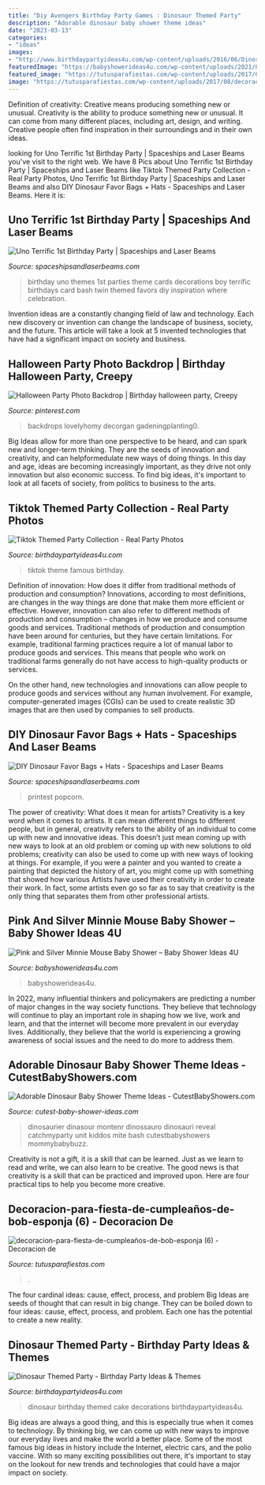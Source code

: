 ```yaml
---
title: "Diy Avengers Birthday Party Games : Dinosaur Themed Party"
description: "Adorable dinosaur baby shower theme ideas"
date: "2023-03-13"
categories:
- "ideas"
images:
- "http://www.birthdaypartyideas4u.com/wp-content/uploads/2016/06/Dinosaur-birthday-party-cake-ideas-600x800.jpg"
featuredImage: "https://babyshowerideas4u.com/wp-content/uploads/2021/04/Pink-and-Silver-Minnie-Mouse-Baby-Shower-Tablescape.jpg"
featured_image: "https://tutusparafiestas.com/wp-content/uploads/2017/08/decoracion-para-fiesta-de-cumpleaños-de-bob-esponja-6.jpg"
image: "https://tutusparafiestas.com/wp-content/uploads/2017/08/decoracion-para-fiesta-de-cumpleaños-de-bob-esponja-6.jpg"
---
```



Definition of creativity: Creative means producing something new or unusual.
Creativity is the ability to produce something new or unusual. It can come from many different places, including art, design, and writing. Creative people often find inspiration in their surroundings and in their own ideas.

	

		
looking for Uno Terrific 1st Birthday Party | Spaceships and Laser Beams you've visit to the right web. We have 8 Pics about Uno Terrific 1st Birthday Party | Spaceships and Laser Beams like Tiktok Themed Party Collection - Real Party Photos, Uno Terrific 1st Birthday Party | Spaceships and Laser Beams and also DIY Dinosaur Favor Bags + Hats - Spaceships and Laser Beams. Here it is:
		
    
## Uno Terrific 1st Birthday Party | Spaceships And Laser Beams

<img loading=lazy src="http://spaceshipsandlaserbeams.com/wp-content/uploads/2015/09/uno-birthday-party-ideas.jpg" onerror="this.onerror=null;this.src='https://tse4.mm.bing.net/th?id=OIP.hqK4rGpqvacX6IB3VZCt7gHaLH&amp;pid=15.1';" alt="Uno Terrific 1st Birthday Party | Spaceships and Laser Beams">

_Source: spaceshipsandlaserbeams.com_

>birthday uno themes 1st parties theme cards decorations boy terrific birthdays card bash twin themed favors diy inspiration where celebration. 

	

Invention ideas are a constantly changing field of law and technology. Each new discovery or invention can change the landscape of business, society, and the future. This article will take a look at 5 invented technologies that have had a significant impact on society and business.

    
## Halloween Party Photo Backdrop | Birthday Halloween Party, Creepy

<img loading=lazy src="https://i.pinimg.com/736x/60/17/7c/60177c90b7f6bac7d42b8ad944cad689.jpg" onerror="this.onerror=null;this.src='https://tse4.mm.bing.net/th?id=OIP.a_imt7N0YULvQBBejFtBNwHaJ3&amp;pid=15.1';" alt="Halloween Party Photo Backdrop | Birthday halloween party, Creepy">

_Source: pinterest.com_

>backdrops lovelyhomy decorgan gadeningplanting0. 

	

Big Ideas allow for more than one perspective to be heard, and can spark new and longer-term thinking. They are the seeds of innovation and creativity, and can helpformedulate new ways of doing things. In this day and age, ideas are becoming increasingly important, as they drive not only innovation but also economic success. To find big ideas, it's important to look at all facets of society, from politics to business to the arts.

    
## Tiktok Themed Party Collection - Real Party Photos

<img loading=lazy src="https://birthdaypartyideas4u.com/wp-content/uploads/2020/10/TIkTok-Famous.jpg" onerror="this.onerror=null;this.src='https://tse3.mm.bing.net/th?id=OIP.KyttZHP0OwQqwEIDi8E9uwHaLZ&amp;pid=15.1';" alt="Tiktok Themed Party Collection - Real Party Photos">

_Source: birthdaypartyideas4u.com_

>tiktok theme famous birthday. 

	

Definition of innovation: How does it differ from traditional methods of production and consumption?
Innovations, according to most definitions, are changes in the way things are done that make them more efficient or effective. However, innovation can also refer to different methods of production and consumption – changes in how we produce and consume goods and services.
Traditional methods of production and consumption have been around for centuries, but they have certain limitations. For example, traditional farming practices require a lot of manual labor to produce goods and services. This means that people who work on traditional farms generally do not have access to high-quality products or services.

On the other hand, new technologies and innovations can allow people to produce goods and services without any human involvement. For example, computer-generated images (CGIs) can be used to create realistic 3D images that are then used by companies to sell products.

    
## DIY Dinosaur Favor Bags + Hats - Spaceships And Laser Beams

<img loading=lazy src="https://spaceshipsandlaserbeams.com/wp-content/uploads/2015/09/dinosaur-favor-bag-94493py.jpg" onerror="this.onerror=null;this.src='https://tse3.mm.bing.net/th?id=OIP.jj46i9mqzRR70k3DpGX4ZAHaLm&amp;pid=15.1';" alt="DIY Dinosaur Favor Bags + Hats - Spaceships and Laser Beams">

_Source: spaceshipsandlaserbeams.com_

>printest popcorn. 

	

The power of creativity: What does it mean for artists?
Creativity is a key word when it comes to artists. It can mean different things to different people, but in general, creativity refers to the ability of an individual to come up with new and innovative ideas. This doesn’t just mean coming up with new ways to look at an old problem or coming up with new solutions to old problems; creativity can also be used to come up with new ways of looking at things. For example, if you were a painter and you wanted to create a painting that depicted the history of art, you might come up with something that showed how various Artists have used their creativity in order to create their work. In fact, some artists even go so far as to say that creativity is the only thing that separates them from other professional artists.

    
## Pink And Silver Minnie Mouse Baby Shower – Baby Shower Ideas 4U

<img loading=lazy src="https://babyshowerideas4u.com/wp-content/uploads/2021/04/Pink-and-Silver-Minnie-Mouse-Baby-Shower-Tablescape.jpg" onerror="this.onerror=null;this.src='https://tse1.mm.bing.net/th?id=OIP.zLAzfj-RtG7YDrzUVjZrMgHaLZ&amp;pid=15.1';" alt="Pink and Silver Minnie Mouse Baby Shower – Baby Shower Ideas 4U">

_Source: babyshowerideas4u.com_

>babyshowerideas4u. 

	

In 2022, many influential thinkers and policymakers are predicting a number of major changes in the way society functions. They believe that technology will continue to play an important role in shaping how we live, work and learn, and that the internet will become more prevalent in our everyday lives. Additionally, they believe that the world is experiencing a growing awareness of social issues and the need to do more to address them.

    
## Adorable Dinosaur Baby Shower Theme Ideas - CutestBabyShowers.com

<img loading=lazy src="https://www.cutest-baby-shower-ideas.com/images/dinoeggs.jpg" onerror="this.onerror=null;this.src='https://tse3.mm.bing.net/th?id=OIP.GdtfsgwAS1CghRW0a9cqHwHaLG&amp;pid=15.1';" alt="Adorable Dinosaur Baby Shower Theme Ideas - CutestBabyShowers.com">

_Source: cutest-baby-shower-ideas.com_

>dinosaurier dinasour montenr dinossauro dinosauri reveal catchmyparty unit kiddos mite bash cutestbabyshowers mommybabybuzz. 

	

Creativity is not a gift, it is a skill that can be learned. Just as we learn to read and write, we can also learn to be creative. The good news is that creativity is a skill that can be practiced and improved upon. Here are four practical tips to help you become more creative.

    
## Decoracion-para-fiesta-de-cumpleaños-de-bob-esponja (6) - Decoracion De

<img loading=lazy src="https://tutusparafiestas.com/wp-content/uploads/2017/08/decoracion-para-fiesta-de-cumpleaños-de-bob-esponja-6.jpg" onerror="this.onerror=null;this.src='https://tse3.mm.bing.net/th?id=OIP._eH_M3Wuovy1R1zkfKfHNwHaJ4&amp;pid=15.1';" alt="decoracion-para-fiesta-de-cumpleaños-de-bob-esponja (6) - Decoracion de">

_Source: tutusparafiestas.com_

>. 

	

The four cardinal ideas: cause, effect, process, and problem
Big Ideas are seeds of thought that can result in big change. They can be boiled down to four ideas: cause, effect, process, and problem. Each one has the potential to create a new reality.

    
## Dinosaur Themed Party - Birthday Party Ideas &amp; Themes

<img loading=lazy src="http://www.birthdaypartyideas4u.com/wp-content/uploads/2016/06/Dinosaur-birthday-party-cake-ideas-600x800.jpg" onerror="this.onerror=null;this.src='https://tse1.mm.bing.net/th?id=OIP.rEBvfz7fwSfjcJEuj9hRBgHaJ4&amp;pid=15.1';" alt="Dinosaur Themed Party - Birthday Party Ideas &amp; Themes">

_Source: birthdaypartyideas4u.com_

>dinosaur birthday themed cake decorations birthdaypartyideas4u. 

	

Big ideas are always a good thing, and this is especially true when it comes to technology. By thinking big, we can come up with new ways to improve our everyday lives and make the world a better place. Some of the most famous big ideas in history include the Internet, electric cars, and the polio vaccine. With so many exciting possibilities out there, it's important to stay on the lookout for new trends and technologies that could have a major impact on society.


